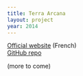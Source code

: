 ```yaml
---
title: Terra Arcana
layout: project
year: 2014
---
```


[Official website](http://www.gnterraarcana.com) (French)  
[GitHub repo](http://github.com/terra-arcana/terra-arcana)  

(more to come)